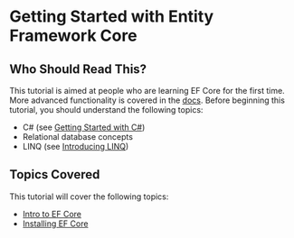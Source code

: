 # Getting Started with Entity Framework Core

## Who Should Read This?

This tutorial is aimed at people who are learning EF Core for the first time. More advanced functionality is covered in the [docs](https://docs.efproject.net/en/latest/). Before beginning this tutorial, you should understand the following topics: 

- C# (see [Getting Started with C#](https://www.microsoft.com/net/tutorials/csharp/getting-started)) 
- Relational database concepts 
- LINQ (see  [Introducing LINQ](https://www.microsoft.com/net/tutorials/csharp/getting-started/linq)) 
 

## Topics Covered

This tutorial will cover the following topics:
- [Intro to EF Core](intro-to-ef-core.md)
- [Installing EF Core](installing-ef-core.md)